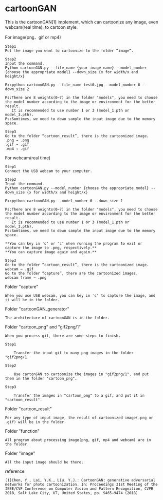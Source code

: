 # cartoonGAN

This is the cartoonGAN[1] implement, which can cartoonize any image, even webcam(real time), to cartoon style.



For image(png、gif or mp4)

    Step1
    Put the image you want to cartoonize to the folder “image”.

    Step2
    Input the command.
    Python cartoonGAN.py --file_name {your image name} -–model_number {choose the appropriate model} --down_size {x for width/x and height/x}

    Ex:python cartoonGAN.py --file_name test0.jpg --model_number 0 --down_size 2

    Ps:There are 8 weights(0~7) in the folder "models", you need to choose the model number according to the image or environment for the better result.
       It is recommended to use number 1 or 3 (model_1.pth or model_3.pth).
    Ps:Somtimes, we need to down sample the input image due to the memory space.

    Step3
    Go to the folder “cartoon_result”, there is the cartoonized image.
    .png → .png
    .gif → .gif
    .mp4 → .gif


For webcam(real time)

    Step1
    Connect the USB webcam to your computer.

    Step2
    Input the command.
    Python cartoonGAN.py --model_number {choose the appropriate model} --down_size {x for width/x and height/x}

    Ex:python cartoonGAN.py --model_number 0 --down_size 1

    Ps:There are 8 weights(0~7) in the folder "models", you need to choose the model number according to the image or environment for the better result.
       It is recommended to use number 1 or 3 (model_1.pth or model_3.pth).
    Ps:Somtimes, we need to down sample the input image due to the memory space.
    
    **You can key in 'q' or 'c' when running the program to exit or capture the image to .png, respectively.**
    **You can capture image again and again.**

    Step3
    Go to the folder “cartoon_result”, there is the cartoonized image.
    webcam → .gif
    Go to the folder “capture”, there are the cartoonized images.
    webcam frame → .png


Folder "capture"

    When you use USB webcam, you can key in 'c' to capture the image, and it will be in the folder.

Folder "cartoonGAN_generator"

    The architecture of cartoonGAN is in the folder.

Folder "cartoon_png" and "gif2png/1"

    When you process gif, there are some steps to finish.
    
    Step1
    
        Transfer the input gif to many png images in the folder "gif2png/1.
    
    Step2
    
        Use cartonGAN to cartoonize the images in "gif2png/1", and put them in the folder "cartoon_png".
    
    Step3
    
        Transfer the images in "cartoon_png" to a gif, and put it in "cartoon_result".

Folder "cartoon_result"

    For any type of input image, the result of cartoonized image(.png or .gif) will be in the folder.

Folder "function"

    All program about processing image(png, gif, mp4 and webcam) are in the folder.

Folder "image"

    All the input image should be there.

reference

    [1]Chen, Y., Lai, Y.K., Liu, Y.J.: CartoonGAN: generative adversarial networks for photo cartoonization. In: Proceedings 31st Meeting of the IEEE/CVF Conference on Computer Vision and Pattern Recognition, CVPR 2018, Salt Lake City, UT, United States, pp. 9465–9474 (2018)
